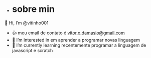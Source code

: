 - # sobre min
👋 Hi, I’m @vitinho001
- :+1: meu email de contato é vitor.o.damasio@gmail.com
- 👀 I’m interested in em aprender a programar novas linguagem
- 🌱 I’m currently learning recentemente  programar a linguagem de javascript e scratch




